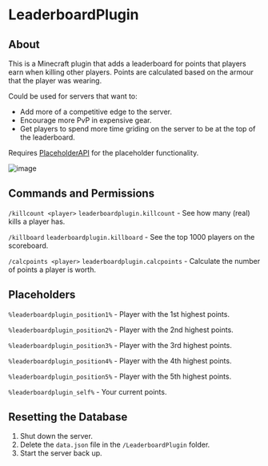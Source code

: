 # LeaderboardPlugin

## About

This is a Minecraft plugin that adds a leaderboard for points that players earn when killing other players. Points are calculated based on the armour that the player was wearing.

Could be used for servers that want to:

- Add more of a competitive edge to the server.
- Encourage more PvP in expensive gear.
- Get players to spend more time griding on the server to be at the top of the leaderboard.

Requires [PlaceholderAPI]([https://dev.bukkit.org/projects/worldguard](https://www.spigotmc.org/resources/placeholderapi.6245/)) for the placeholder functionality.

![image](https://github.com/VanillaPlusNet/LeaderboardPlugin/assets/45533337/5709df20-4818-4990-90cc-e793150b6bf1)



## Commands and Permissions

`/killcount <player>` `leaderboardplugin.killcount` - See how many (real) kills a player has.

`/killboard` `leaderboardplugin.killboard` - See the top 1000 players on the scoreboard.

`/calcpoints <player>` `leaderboardplugin.calcpoints` - Calculate the number of points a player is worth.


## Placeholders

`%leaderboardplugin_position1%` - Player with the 1st highest points.

`%leaderboardplugin_position2%` - Player with the 2nd highest points.

`%leaderboardplugin_position3%` - Player with the 3rd highest points.

`%leaderboardplugin_position4%` - Player with the 4th highest points.

`%leaderboardplugin_position5%` - Player with the 5th highest points.

`%leaderboardplugin_self%` - Your current points.


## Resetting the Database

1. Shut down the server.
2. Delete the `data.json` file in the `/LeaderboardPlugin` folder.
3. Start the server back up.


